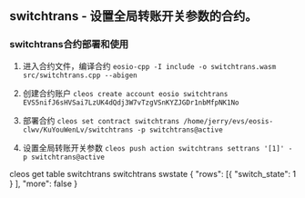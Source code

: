 ## switchtrans - 设置全局转账开关参数的合约。
### switchtrans合约部署和使用
1. 进入合约文件，编译合约
 `eosio-cpp -I include -o switchtrans.wasm src/switchtrans.cpp --abigen`

2. 创建合约账户
`cleos create account eosio switchtrans EVS5nifJ6sHVSai7LzUK4dQdj3W7vTzgVSnKYZJGDr1nbMfpNK1No`

3. 部署合约
`cleos set contract switchtrans /home/jerry/evs/eosis-clwv/KuYouWenLv/switchtrans -p switchtrans@active`

4. 设置全局转账开关参数
`cleos push action switchtrans settrans '[1]' -p switchtrans@active`

cleos get table switchtrans switchtrans swstate
{
  "rows": [{
      "switch_state": 1
    }
  ],
  "more": false
}
